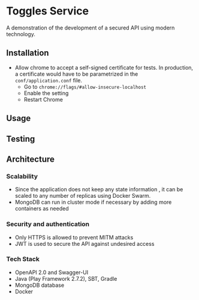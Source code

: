 # Toggles Service

A demonstration of the development of a secured API using modern technology. 


## Installation

- Allow chrome to accept a self-signed certificate for tests. In production, a certificate would have to be parametrized in the `conf/application.conf` file. 
    - Go to `chrome://flags/#allow-insecure-localhost`
    - Enable the setting
    - Restart Chrome



## Usage

## Testing


## Architecture

### Scalability

- Since the application does not keep any state information , it can be scaled to any number of replicas using Docker Swarm.
- MongoDB can run in cluster mode if necessary by adding more containers as needed 

### Security and authentication

- Only HTTPS is allowed to prevent MITM attacks
- JWT is used to secure the API against undesired access

### Tech Stack

- OpenAPI 2.0 and Swagger-UI
- Java (Play Framework 2.7.2), SBT, Gradle
- MongoDB database
- Docker